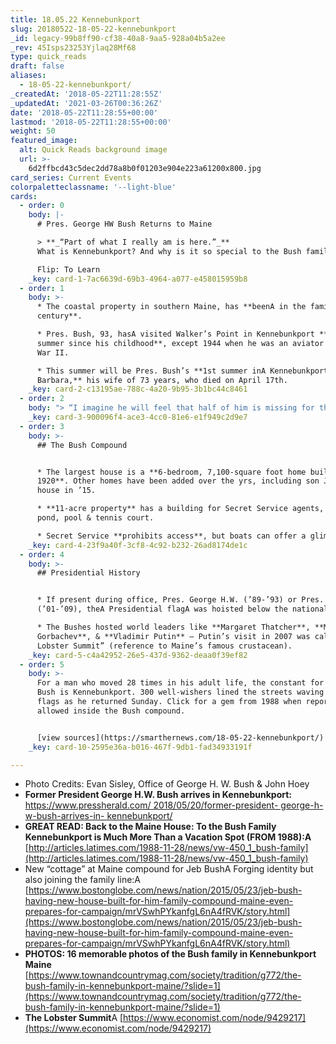 ```yaml
---
title: 18.05.22 Kennebunkport
slug: 20180522-18-05-22-kennebunkport
_id: legacy-99b8ff90-cf38-40a8-9aa5-928a04b5a2ee
_rev: 45Isps23253Yjlaq28Mf68
type: quick_reads
draft: false
aliases:
  - 18-05-22-kennebunkport/
_createdAt: '2018-05-22T11:28:55Z'
_updatedAt: '2021-03-26T00:36:26Z'
date: '2018-05-22T11:28:55+00:00'
lastmod: '2018-05-22T11:28:55+00:00'
weight: 50
featured_image:
  alt: Quick Reads background image
  url: >-
    6d2ffbcd43c5dec2dd78a8b0f01203e904e223a61200x800.jpg
card_series: Current Events
colorpaletteclassname: '--light-blue'
cards:
  - order: 0
    body: |-
      # Pres. George HW Bush Returns to Maine

      > **_“Part of what I really am is here.”_**  
      What is Kennebunkport? And why is it so special to the Bush family?

      Flip: To Learn
    _key: card-1-7ac6639d-69b3-4964-a077-e458015959b8
  - order: 1
    body: >-
      * The coastal property in southern Maine, has **beenA in the family for a
      century**.

      * Pres. Bush, 93, hasA visited Walker’s Point in Kennebunkport **every
      summer since his childhood**, except 1944 when he was an aviator in World
      War II.

      * This summer will be Pres. Bush’s **1st summer inA Kennebunkport without
      Barbara,** his wife of 73 years, who died on April 17th.
    _key: card-2-c13195ae-788c-4a20-9b95-3b1bc44c8461
  - order: 2
    body: "> “I imagine he will feel that half of him is missing for the rest of his life. But that said, there is no quit in this man. Life goes on, and for George Bush life is to be lived with joy a\x14 especially when he is in Maine.”  \n  \n  \n  \nJim McGrath, President George H.W. Bush's spokesman"
    _key: card-3-900096f4-ace3-4cc0-81e6-e1f949c2d9e7
  - order: 3
    body: >-
      ## The Bush Compound


      * The largest house is a **6-bedroom, 7,100-square foot home built in
      1920**. Other homes have been added over the yrs, including son Jeb’s
      house in ’15.

      * **11-acre property** has a building for Secret Service agents, gym,
      pond, pool & tennis court.

      * Secret Service **prohibits access**, but boats can offer a glimpse.
    _key: card-4-23f9a40f-3cf8-4c92-b232-26ad8174de1c
  - order: 4
    body: >-
      ## Presidential History


      * If present during office, Pres. George H.W. (’89-’93) or Pres. George W.
      (’01-’09), theA Presidential flagA was hoisted below the national colors.

      * The Bushes hosted world leaders like **Margaret Thatcher**, **Mikhail
      Gorbachev**, & **Vladimir Putin** – Putin’s visit in 2007 was called “The
      Lobster Summit” (reference to Maine’s famous crustacean).
    _key: card-5-c4a42952-26e5-437d-9362-deaa0f39ef82
  - order: 5
    body: >-
      For a man who moved 28 times in his adult life, the constant for Pres.
      Bush is Kennebunkport. 300 well-wishers lined the streets waving American
      flags as he returned Sunday. Click for a gem from 1988 when reporters were
      allowed inside the Bush compound.


      [view sources](https://smarthernews.com/18-05-22-kennebunkport/)
    _key: card-10-2595e36a-b016-467f-9db1-fad34933191f

---
```

* Photo Credits: Evan Sisley, Office of George H. W. Bush & John Hoey
* **Former President George H.W. Bush arrives in Kennebunkport:** [https://www.pressherald.com/ 2018/05/20/former-president- george-h-w-bush-arrives-in- kennebunkport/](https://www.pressherald.com/)
* **GREAT READ: Back to the Maine House: To the Bush Family Kennebunkport is Much More Than a Vacation Spot (FROM 1988):A** [http://articles.latimes.com/1988-11-28/news/vw-450_1_bush-family](http://articles.latimes.com/1988-11-28/news/vw-450_1_bush-family)
* New “cottage” at Maine compound for Jeb BushA Forging identity but also joining the family line:A [https://www.bostonglobe.com/news/nation/2015/05/23/jeb-bush-having-new-house-built-for-him-family-compound-maine-even-prepares-for-campaign/mrVSwhPYkanfgL6nA4fRVK/story.html](https://www.bostonglobe.com/news/nation/2015/05/23/jeb-bush-having-new-house-built-for-him-family-compound-maine-even-prepares-for-campaign/mrVSwhPYkanfgL6nA4fRVK/story.html)
* **PHOTOS: 16 memorable photos of the Bush family in Kennebunkport Maine**  
[https://www.townandcountrymag.com/society/tradition/g772/the-bush-family-in-kennebunkport-maine/?slide=1](https://www.townandcountrymag.com/society/tradition/g772/the-bush-family-in-kennebunkport-maine/?slide=1)
* **The Lobster Summit**A [https://www.economist.com/node/9429217](https://www.economist.com/node/9429217)